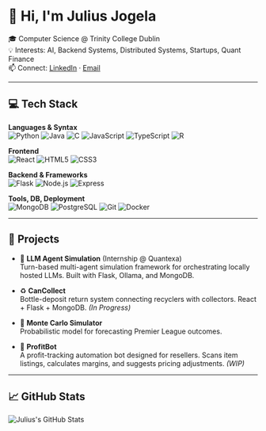 # 👋 Hi, I'm Julius Jogela

🎓 Computer Science @ Trinity College Dublin  
💡 Interests: AI, Backend Systems, Distributed Systems, Startups, Quant Finance  
📫 Connect: [LinkedIn](https://linkedin.com/in/julius-jogela) · [Email](mailto:jogelaj@tcd.ie)

---

## 💻 Tech Stack

**Languages & Syntax**  
![Python](https://img.shields.io/badge/Python-14354C?style=flat-square&logo=python&logoColor=white)
![Java](https://img.shields.io/badge/Java-ED8B00?style=flat-square&logo=java&logoColor=white)
![C](https://img.shields.io/badge/C-00599C?style=flat-square&logo=c&logoColor=white)
![JavaScript](https://img.shields.io/badge/JavaScript-F7DF1E?style=flat-square&logo=javascript&logoColor=black)
![TypeScript](https://img.shields.io/badge/TypeScript-3178C6?style=flat-square&logo=typescript&logoColor=white)
![R](https://img.shields.io/badge/R-276DC3?style=flat-square&logo=r&logoColor=white)

**Frontend**  
![React](https://img.shields.io/badge/React-20232A?style=flat-square&logo=react&logoColor=61DAFB)
![HTML5](https://img.shields.io/badge/HTML5-E34F26?style=flat-square&logo=html5&logoColor=white)
![CSS3](https://img.shields.io/badge/CSS3-1572B6?style=flat-square&logo=css3&logoColor=white)

**Backend & Frameworks**  
![Flask](https://img.shields.io/badge/Flask-000000?style=flat-square&logo=flask&logoColor=white)
![Node.js](https://img.shields.io/badge/Node.js-339933?style=flat-square&logo=nodedotjs&logoColor=white)
![Express](https://img.shields.io/badge/Express.js-000000?style=flat-square&logo=express&logoColor=white)

**Tools, DB, Deployment**  
![MongoDB](https://img.shields.io/badge/MongoDB-47A248?style=flat-square&logo=mongodb&logoColor=white)
![PostgreSQL](https://img.shields.io/badge/PostgreSQL-336791?style=flat-square&logo=postgresql&logoColor=white)
![Git](https://img.shields.io/badge/Git-F05032?style=flat-square&logo=git&logoColor=white)
![Docker](https://img.shields.io/badge/Docker-2496ED?style=flat-square&logo=docker&logoColor=white)


---

## 🧠 Projects

- 🧠 **LLM Agent Simulation** (Internship @ Quantexa)  
  Turn-based multi-agent simulation framework for orchestrating locally hosted LLMs. Built with Flask, Ollama, and MongoDB.

- ♻️ **CanCollect**  
  Bottle-deposit return system connecting recyclers with collectors. React + Flask + MongoDB. *(In Progress)*

- 🎲 **Monte Carlo Simulator**  
  Probabilistic model for forecasting Premier League outcomes.

- 🤖 **ProfitBot**  
  A profit-tracking automation bot designed for resellers. Scans item listings, calculates margins, and suggests pricing adjustments. *(WIP)*

---

## 📈 GitHub Stats

![Julius's GitHub Stats](https://github-readme-stats.vercel.app/api?username=juliusjogela&show_icons=true&theme=radical)

